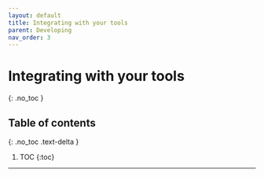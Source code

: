 ```yaml
---
layout: default
title: Integrating with your tools
parent: Developing
nav_order: 3
---
```


# Integrating with your tools
{: .no_toc }

## Table of contents
{: .no_toc .text-delta }

1. TOC
{:toc}

---